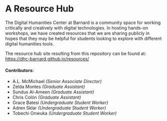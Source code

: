 # A Resource Hub
The Digital Humanities Center at Barnard is a community space for working critically and creatively with digital technologies. In hosting hands-on workshops, we have created resources that we are sharing publicly in hopes that they may be helpful for students looking to explore with different digital humanities tools.

The resource hub site resulting from this repository can be found at: https://dhc-barnard.github.io/resources/

#### Contributors:
- A.L. McMichael *(Senior Associate Director)*
- Zelda Montes *(Graduate Assistant)*
- Sundus Al-Ameen *(Graduate Assistant)*
- Chris Colón *(Graduate Assistant)*
- Grace Batesi *(Undergraduate Student Worker)*
- Adren Sklar *(Undergraduate Student Worker)*
- Tobechi Onwuka *(Undergraduate Student Worker)*
